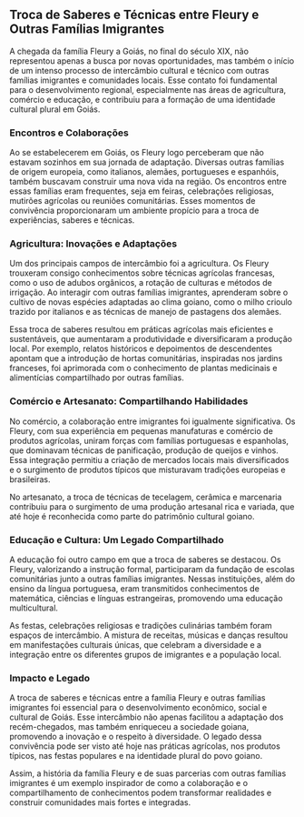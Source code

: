 ## Troca de Saberes e Técnicas entre Fleury e Outras Famílias Imigrantes

A chegada da família Fleury a Goiás, no final do século XIX, não representou apenas a busca por novas oportunidades, mas também o início de um intenso processo de intercâmbio cultural e técnico com outras famílias imigrantes e comunidades locais. Esse contato foi fundamental para o desenvolvimento regional, especialmente nas áreas de agricultura, comércio e educação, e contribuiu para a formação de uma identidade cultural plural em Goiás.

### Encontros e Colaborações

Ao se estabelecerem em Goiás, os Fleury logo perceberam que não estavam sozinhos em sua jornada de adaptação. Diversas outras famílias de origem europeia, como italianos, alemães, portugueses e espanhóis, também buscavam construir uma nova vida na região. Os encontros entre essas famílias eram frequentes, seja em feiras, celebrações religiosas, mutirões agrícolas ou reuniões comunitárias. Esses momentos de convivência proporcionaram um ambiente propício para a troca de experiências, saberes e técnicas.

### Agricultura: Inovações e Adaptações

Um dos principais campos de intercâmbio foi a agricultura. Os Fleury trouxeram consigo conhecimentos sobre técnicas agrícolas francesas, como o uso de adubos orgânicos, a rotação de culturas e métodos de irrigação. Ao interagir com outras famílias imigrantes, aprenderam sobre o cultivo de novas espécies adaptadas ao clima goiano, como o milho crioulo trazido por italianos e as técnicas de manejo de pastagens dos alemães.

Essa troca de saberes resultou em práticas agrícolas mais eficientes e sustentáveis, que aumentaram a produtividade e diversificaram a produção local. Por exemplo, relatos históricos e depoimentos de descendentes apontam que a introdução de hortas comunitárias, inspiradas nos jardins franceses, foi aprimorada com o conhecimento de plantas medicinais e alimentícias compartilhado por outras famílias.

### Comércio e Artesanato: Compartilhando Habilidades

No comércio, a colaboração entre imigrantes foi igualmente significativa. Os Fleury, com sua experiência em pequenas manufaturas e comércio de produtos agrícolas, uniram forças com famílias portuguesas e espanholas, que dominavam técnicas de panificação, produção de queijos e vinhos. Essa integração permitiu a criação de mercados locais mais diversificados e o surgimento de produtos típicos que misturavam tradições europeias e brasileiras.

No artesanato, a troca de técnicas de tecelagem, cerâmica e marcenaria contribuiu para o surgimento de uma produção artesanal rica e variada, que até hoje é reconhecida como parte do patrimônio cultural goiano.

### Educação e Cultura: Um Legado Compartilhado

A educação foi outro campo em que a troca de saberes se destacou. Os Fleury, valorizando a instrução formal, participaram da fundação de escolas comunitárias junto a outras famílias imigrantes. Nessas instituições, além do ensino da língua portuguesa, eram transmitidos conhecimentos de matemática, ciências e línguas estrangeiras, promovendo uma educação multicultural.

As festas, celebrações religiosas e tradições culinárias também foram espaços de intercâmbio. A mistura de receitas, músicas e danças resultou em manifestações culturais únicas, que celebram a diversidade e a integração entre os diferentes grupos de imigrantes e a população local.

### Impacto e Legado

A troca de saberes e técnicas entre a família Fleury e outras famílias imigrantes foi essencial para o desenvolvimento econômico, social e cultural de Goiás. Esse intercâmbio não apenas facilitou a adaptação dos recém-chegados, mas também enriqueceu a sociedade goiana, promovendo a inovação e o respeito à diversidade. O legado dessa convivência pode ser visto até hoje nas práticas agrícolas, nos produtos típicos, nas festas populares e na identidade plural do povo goiano.

Assim, a história da família Fleury e de suas parcerias com outras famílias imigrantes é um exemplo inspirador de como a colaboração e o compartilhamento de conhecimentos podem transformar realidades e construir comunidades mais fortes e integradas.
